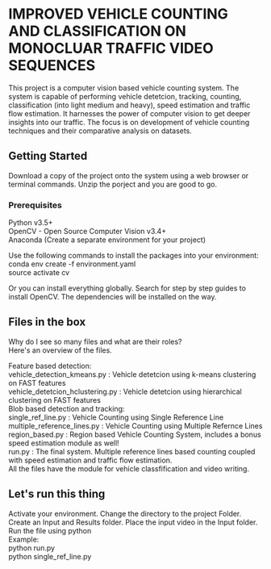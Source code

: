 # IMPROVED VEHICLE COUNTING AND CLASSIFICATION ON MONOCLUAR TRAFFIC VIDEO SEQUENCES
This project is a computer vision based vehicle counting system. The system is capable of performing vehicle detetcion, tracking, counting, classification (into light medium and heavy), speed estimation and traffic flow estimation. It harnesses the power of computer vision to get deeper insights into our traffic. The focus is on development of vehicle counting techniques and their comparative analysis on datasets.

## Getting Started
Download a copy of the project onto the system using a web browser or terminal commands. Unzip the porject and you are good to go.

### Prerequisites
Python v3.5+ <br />
OpenCV - Open Source Computer Vision v3.4+  <br />
Anaconda (Create a separate environment for your project) <br />

Use the following commands to install the packages into your environment: <br />
conda env create -f environment.yaml <br />
source activate cv <br />

Or you can install everything globally. Search for step by step guides to install OpenCV. The dependencies will be installed on the way. <br />

## Files in the box
Why do I see so many files and what are their roles? <br />
Here's an overview of the files. <br />

Feature based detection: <br />
vehicle_detection_kmeans.py : Vehicle detetcion using k-means clustering on FAST features <br />
vehicle_detetcion_hclustering.py : Vehicle detetcion using hierarchical clustering on FAST features <br />
Blob based detection and tracking: <br />
single_ref_line.py : Vehicle Counting using Single Reference Line <br />
multiple_reference_lines.py : Vehicle Counting using Multiple Refernce Lines <br />
region_based.py : Region based Vehicle Counting System, includes a bonus speed estimation module as well! <br />
run.py : The final system. Multiple reference lines based counting coupled with speed estimation and traffic flow estimation.<br /> 
All the files have the module for vehicle classfification and video writing. 

## Let's run this thing

Activate your environment. Change the directory to the project Folder. Create an Input and Results folder. Place the input video in the Input folder. Run the file using python <br />
Example: <br />
python run.py <br />
python single_ref_line.py <br />
